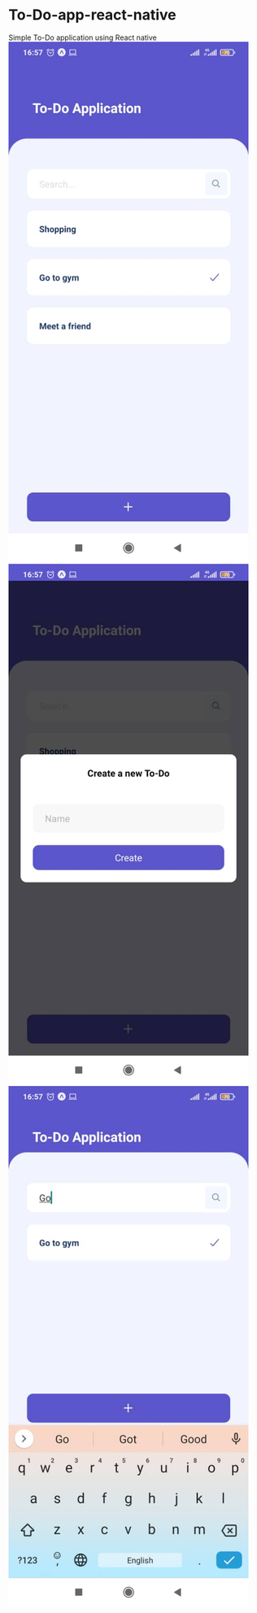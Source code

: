 # To-Do-app-react-native
Simple To-Do application using React native
![alt To-Do-app-react-native](https://raw.githubusercontent.com/linzstadler/To-Do-app-react-native/main/screenshots/page1.jpg)
![alt To-Do-app-react-native](https://raw.githubusercontent.com/linzstadler/To-Do-app-react-native/main/screenshots/page2.jpg)
![alt To-Do-app-react-native](https://raw.githubusercontent.com/linzstadler/To-Do-app-react-native/main/screenshots/page3.jpg)
